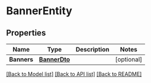 # BannerEntity

## Properties

Name | Type | Description | Notes
------------ | ------------- | ------------- | -------------
**Banners** | [**BannerDto**](BannerDTO.md) |  | [optional] 

[[Back to Model list]](../README.md#documentation-for-models) [[Back to API list]](../README.md#documentation-for-api-endpoints) [[Back to README]](../README.md)


